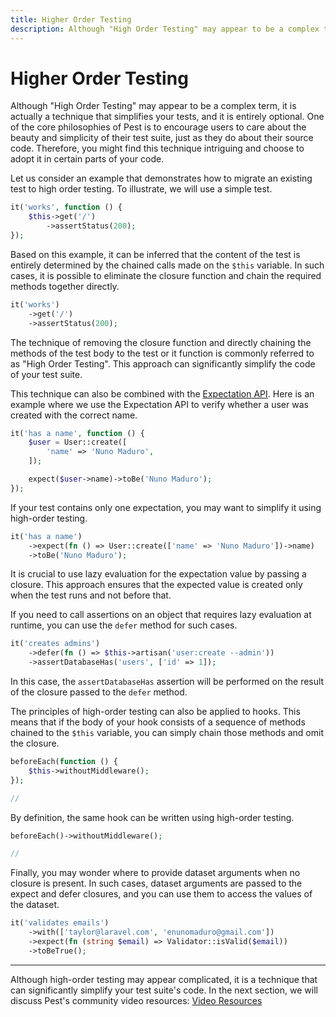 ```yaml
---
title: Higher Order Testing
description: Although "High Order Testing" may appear to be a complex term, it is actually a technique that simplifies your tests, and it is entirely optional. One of the core philosophies of Pest is to encourage users to care about the beauty and simplicity of their test suite, just as they do about their source code. Therefore, you might find this technique intriguing and choose to adopt it in certain parts of your code.
---
```


# Higher Order Testing

Although "High Order Testing" may appear to be a complex term, it is actually a technique that simplifies your tests, and it is entirely optional. One of the core philosophies of Pest is to encourage users to care about the beauty and simplicity of their test suite, just as they do about their source code. Therefore, you might find this technique intriguing and choose to adopt it in certain parts of your code.

Let us consider an example that demonstrates how to migrate an existing test to high order testing. To illustrate, we will use a simple test.

```php
it('works', function () {
    $this->get('/')
        ->assertStatus(200);
});
```

Based on this example, it can be inferred that the content of the test is entirely determined by the chained calls made on the `$this` variable. In such cases, it is possible to eliminate the closure function and chain the required methods together directly.

```php
it('works')
    ->get('/')
    ->assertStatus(200);
```

The technique of removing the closure function and directly chaining the methods of the test body to the test or it function is commonly referred to as "High Order Testing". This approach can significantly simplify the code of your test suite.

This technique can also be combined with the [Expectation API](/docs/expectations). Here is an example where we use the Expectation API to verify whether a user was created with the correct name.

```php
it('has a name', function () {
    $user = User::create([
        'name' => 'Nuno Maduro',
    ]);

    expect($user->name)->toBe('Nuno Maduro');
});
```

If your test contains only one expectation, you may want to simplify it using high-order testing.

```php
it('has a name')
    ->expect(fn () => User::create(['name' => 'Nuno Maduro'])->name)
    ->toBe('Nuno Maduro');
```

It is crucial to use lazy evaluation for the expectation value by passing a closure. This approach ensures that the expected value is created only when the test runs and not before that.

If you need to call assertions on an object that requires lazy evaluation at runtime, you can use the `defer` method for such cases.

```php
it('creates admins')
    ->defer(fn () => $this->artisan('user:create --admin'))
    ->assertDatabaseHas('users', ['id' => 1]);
```

In this case, the `assertDatabaseHas` assertion will be performed on the result of the closure passed to the `defer` method.

The principles of high-order testing can also be applied to hooks. This means that if the body of your hook consists of a sequence of methods chained to the `$this` variable, you can simply chain those methods and omit the closure.

```php
beforeEach(function () {
    $this->withoutMiddleware();
});

//
```

By definition, the same hook can be written using high-order testing.

```php
beforeEach()->withoutMiddleware();

//
```

Finally, you may wonder where to provide dataset arguments when no closure is present. In such cases, dataset arguments are passed to the expect and defer closures, and you can use them to access the values of the dataset.

```php
it('validates emails')
    ->with(['taylor@laravel.com', 'enunomaduro@gmail.com'])
    ->expect(fn (string $email) => Validator::isValid($email))
    ->toBeTrue();
```

---

Although high-order testing may appear complicated, it is a technique that can significantly simplify your test suite's code. In the next section, we will discuss Pest's community video resources: [Video Resources](/docs/video-resources)
